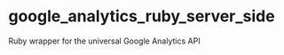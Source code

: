 google_analytics_ruby_server_side
=================================

Ruby wrapper for the universal Google Analytics API
